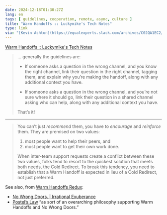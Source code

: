 ```yaml
---
date: 2024-12-18T01:30:27Z
lang: en
tags: [ guidelines, cooperation, remote, async, culture ]
title: "Warm Handoffs :: Luckymike's Tech Notes"
type: link
via: "[Kevin Ashton](https://equalexperts.slack.com/archives/C02QA1EC2/p1729749493470649)"
---
```


[Warm Handoffs :: Luckymike's Tech Notes](https://luckymike.dev/posts/warm-handoffs/)

> … generally the guidelines are:
>
> - If someone asks a question in the wrong channel, and you know the right channel, link their question in the right channel, tagging them, and explain why you’re making the handoff, along with any additional context you have.
>
> - If someone asks a question in the wrong channel, and you’re not sure where it should go, link their question in a shared channel asking who can help, along with any additional context you have.
>
> That’s it!

---

> You can’t just *recommend* them, you have to *encourage* and *reinforce* them. They are premised on two values:
>
> 1) most people want to help their peers, and
> 2) most people want to get their own work done.
> 
> When inter-team support requests create a conflict between these two values, folks tend to resort to the quickest solution that meets both needs, the Cold Redirect. To break this tendency, you need to establish that a Warm Handoff is expected in lieu of a Cold Redirect, not just preferred.

See also, from [Warm Handoffs Redux](https://luckymike.dev/posts/warm-handoffs-redux/):

* [No Wrong Doors. | Irrational Exuberance](https://lethain.com/no-wrong-doors/)
* [Postel’s Law](postels-law) “as sort of an overarching philosophy supporting Warm Handoffs and No Wrong Doors.”
